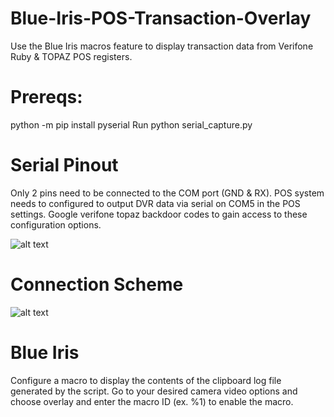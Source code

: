 # Blue-Iris-POS-Transaction-Overlay
Use the Blue Iris macros feature to display transaction data from Verifone Ruby &amp; TOPAZ POS registers.

#  Prereqs:
python -m pip install pyserial
  Run python serial_capture.py

# Serial Pinout
Only 2 pins need to be connected to the COM port (GND & RX). POS system needs to configured to output DVR data via serial on COM5 in the POS settings. Google verifone topaz backdoor codes to gain access to these configuration options.

![alt text](https://i.imgur.com/ykmt4Uu.png)

# Connection Scheme
![alt text](https://i.imgur.com/P60xCx9.png)



# Blue Iris
Configure a macro to display the contents of the clipboard log file generated by the script. Go to your desired camera video options and choose overlay and enter the macro ID (ex. %1) to enable the macro.
